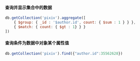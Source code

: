 #### 查询并显示集合中的数据

```javascript
db.getCollection('pixiv').aggregate([
    { $group: { _id : '$author.id', count: { $sum : 1 } } },
    { $match: { count: { $gt : 1} } }
])
```

#### 查询条件为数据中对象某个属性值

```javascript
db.getCollection('pixiv').find({"author.id":35562628})
```

